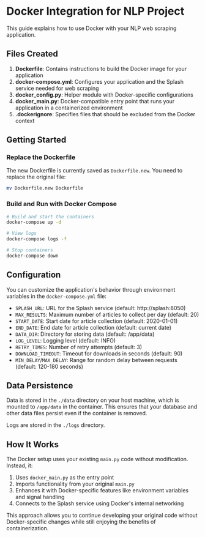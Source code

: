 # Docker Integration for NLP Project

This guide explains how to use Docker with your NLP web scraping application.

## Files Created

1. **Dockerfile**: Contains instructions to build the Docker image for your application
2. **docker-compose.yml**: Configures your application and the Splash service needed for web scraping
3. **docker_config.py**: Helper module with Docker-specific configurations
4. **docker_main.py**: Docker-compatible entry point that runs your application in a containerized environment
5. **.dockerignore**: Specifies files that should be excluded from the Docker context

## Getting Started

### Replace the Dockerfile

The new Dockerfile is currently saved as `Dockerfile.new`. You need to replace the original file:

```bash
mv Dockerfile.new Dockerfile
```

### Build and Run with Docker Compose

```bash
# Build and start the containers
docker-compose up -d

# View logs
docker-compose logs -f

# Stop containers
docker-compose down
```

## Configuration

You can customize the application's behavior through environment variables in the `docker-compose.yml` file:

- `SPLASH_URL`: URL for the Splash service (default: http://splash:8050)
- `MAX_RESULTS`: Maximum number of articles to collect per day (default: 20)
- `START_DATE`: Start date for article collection (default: 2020-01-01)
- `END_DATE`: End date for article collection (default: current date)
- `DATA_DIR`: Directory for storing data (default: /app/data)
- `LOG_LEVEL`: Logging level (default: INFO)
- `RETRY_TIMES`: Number of retry attempts (default: 3)
- `DOWNLOAD_TIMEOUT`: Timeout for downloads in seconds (default: 90)
- `MIN_DELAY`/`MAX_DELAY`: Range for random delay between requests (default: 120-180 seconds)

## Data Persistence

Data is stored in the `./data` directory on your host machine, which is mounted to `/app/data` in the container. This ensures that your database and other data files persist even if the container is removed.

Logs are stored in the `./logs` directory.

## How It Works

The Docker setup uses your existing `main.py` code without modification. Instead, it:

1. Uses `docker_main.py` as the entry point
2. Imports functionality from your original `main.py`
3. Enhances it with Docker-specific features like environment variables and signal handling
4. Connects to the Splash service using Docker's internal networking

This approach allows you to continue developing your original code without Docker-specific changes while still enjoying the benefits of containerization.
